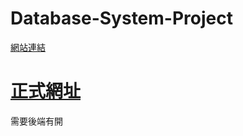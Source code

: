 # Database-System-Project
[網站連結](https://yuehua00.github.io/Database-System-Project/)

# [正式網址](https://0be3-140-136-151-137.ngrok-free.app)
需要後端有開
